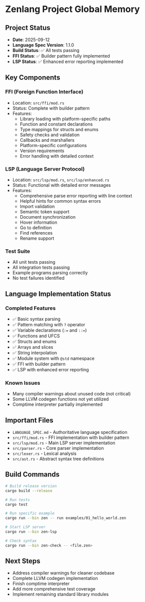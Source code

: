 # Zenlang Project Global Memory

## Project Status
- **Date**: 2025-09-12
- **Language Spec Version**: 1.1.0
- **Build Status**: ✅ All tests passing
- **FFI Status**: ✅ Builder pattern fully implemented
- **LSP Status**: ✅ Enhanced error reporting implemented

## Key Components

### FFI (Foreign Function Interface)
- Location: `src/ffi/mod.rs`
- Status: Complete with builder pattern
- Features:
  - Library loading with platform-specific paths
  - Function and constant declarations
  - Type mappings for structs and enums
  - Safety checks and validation
  - Callbacks and marshallers
  - Platform-specific configurations
  - Version requirements
  - Error handling with detailed context

### LSP (Language Server Protocol)
- Location: `src/lsp/mod.rs`, `src/lsp/enhanced.rs`
- Status: Functional with detailed error messages
- Features:
  - Comprehensive parse error reporting with line context
  - Helpful hints for common syntax errors
  - Import validation
  - Semantic token support
  - Document synchronization
  - Hover information
  - Go to definition
  - Find references
  - Rename support

### Test Suite
- All unit tests passing
- All integration tests passing
- Example programs parsing correctly
- No test failures identified

## Language Implementation Status

### Completed Features
- ✅ Basic syntax parsing
- ✅ Pattern matching with `?` operator
- ✅ Variable declarations (`:=` and `::=`)
- ✅ Functions and UFCS
- ✅ Structs and enums
- ✅ Arrays and slices
- ✅ String interpolation
- ✅ Module system with `@std` namespace
- ✅ FFI with builder pattern
- ✅ LSP with enhanced error reporting

### Known Issues
- Many compiler warnings about unused code (not critical)
- Some LLVM codegen functions not yet utilized
- Comptime interpreter partially implemented

## Important Files
- `LANGUAGE_SPEC.md` - Authoritative language specification
- `src/ffi/mod.rs` - FFI implementation with builder pattern
- `src/lsp/mod.rs` - Main LSP server implementation
- `src/parser.rs` - Core parser implementation
- `src/lexer.rs` - Lexical analysis
- `src/ast.rs` - Abstract syntax tree definitions

## Build Commands
```bash
# Build release version
cargo build --release

# Run tests
cargo test

# Run specific example
cargo run --bin zen -- run examples/01_hello_world.zen

# Start LSP server
cargo run --bin zen-lsp

# Check syntax
cargo run --bin zen-check -- <file.zen>
```

## Next Steps
- Address compiler warnings for cleaner codebase
- Complete LLVM codegen implementation
- Finish comptime interpreter
- Add more comprehensive test coverage
- Implement remaining standard library modules